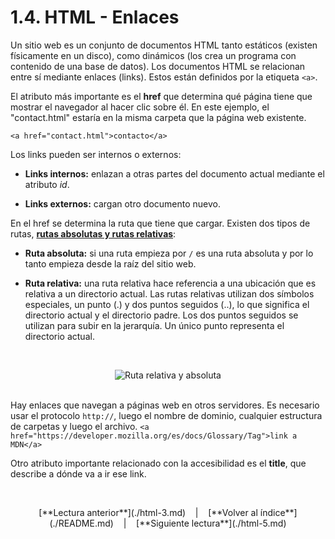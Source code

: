 # 1.4. HTML - Enlaces

Un sitio web es un conjunto de documentos HTML tanto estáticos (existen físicamente en un disco), como dinámicos (los crea un programa con contenido de una base de datos). Los documentos HTML se relacionan entre sí mediante enlaces (links). Estos están definidos por la etiqueta `<a>`.

El atributo más importante es el **href** que determina qué página tiene que mostrar el navegador al hacer clic sobre él. En este ejemplo, el "contact.html" estaría en la misma carpeta que la página web existente.

`<a href="contact.html">contacto</a>`

Los links pueden ser internos o externos: 

- **Links internos:** enlazan a otras partes del documento actual mediante el atributo _id_.

- **Links externos:** cargan otro documento nuevo.

En el href se determina la ruta que tiene que cargar. Existen dos tipos de rutas, [**rutas absolutas y rutas relativas**](http://purolinux.com/2018/06/19/diferencia-ruta-relativa-absoluta/):

- **Ruta absoluta:** si una ruta empieza por `/` es una ruta absoluta y por lo tanto empieza desde la raíz del sitio web.

- **Ruta relativa:** una ruta relativa hace referencia a una ubicación que es relativa a un directorio actual. Las rutas relativas utilizan dos símbolos especiales, un punto (.) y dos puntos seguidos (..), lo que significa el directorio actual y el directorio padre. Los dos puntos seguidos se utilizan para subir en la jerarquía. Un único punto representa el directorio actual.

&nbsp;
<div align="center"><img src="https://blog.hostalia.com/wp-content/themes/hostalia/images/ruta-absoluta-relativa-blog-hostalia-hosting.jpg" alt="Ruta relativa y absoluta" /></div>
&nbsp;

Hay enlaces que navegan a páginas web en otros servidores. Es necesario usar el protocolo `http://`, luego el nombre de dominio, cualquier estructura de carpetas y luego el archivo.
`<a href="https://developer.mozilla.org/es/docs/Glossary/Tag">link a MDN</a>`

Otro atributo importante relacionado con la accesibilidad es el **title**, que describe a dónde va a ir ese link.

&nbsp;

<div align="center">[**Lectura anterior**](./html-3.md) &nbsp;&nbsp; | &nbsp;&nbsp; [**Volver al índice**](./README.md) &nbsp;&nbsp; | &nbsp;&nbsp; [**Siguiente lectura**](./html-5.md)</div>
